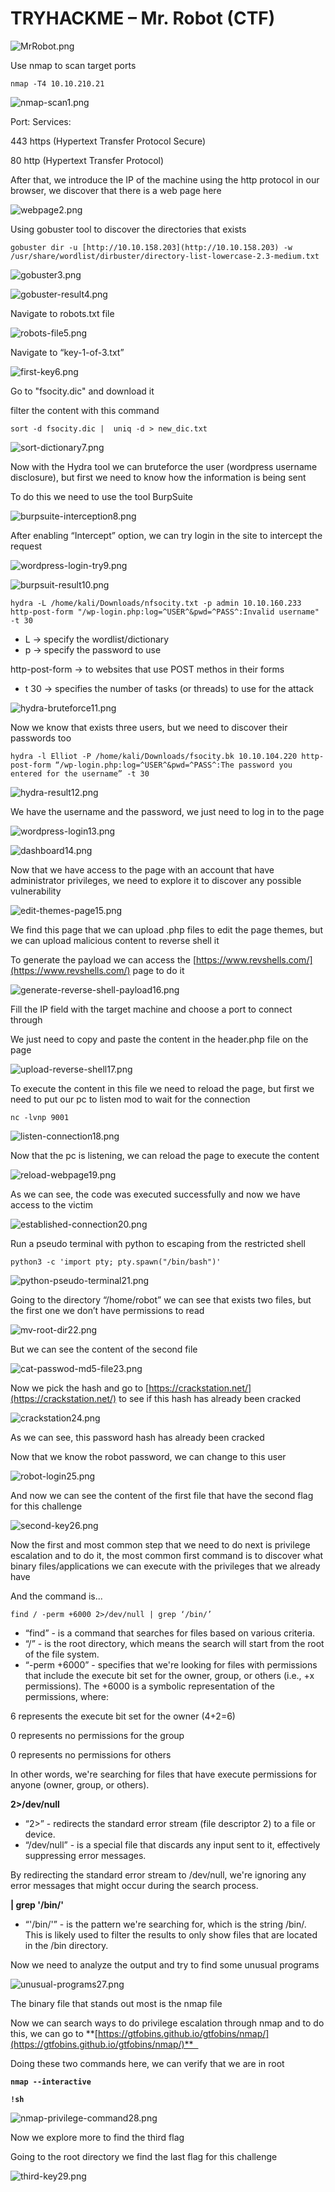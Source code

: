 # TRYHACKME – Mr. Robot (CTF)

![MrRobot.png](img/MrRobot.png)

Use nmap to scan target ports

`nmap -T4 10.10.210.21`

![nmap-scan1.png](img/nmap-scan1.png)

Port:		Services:

443		https (Hypertext Transfer Protocol Secure)

80		http (Hypertext Transfer Protocol)

After that, we introduce the IP of the machine using the http protocol in our browser, we discover that there is a web page here 

![webpage2.png](img/webpage2.png)

Using gobuster tool to discover the directories that exists 

`gobuster dir -u [http://10.10.158.203](http://10.10.158.203) -w /usr/share/wordlist/dirbuster/directory-list-lowercase-2.3-medium.txt`

![gobuster3.png](img/gobuster3.png)

![gobuster-result4.png](img/gobuster-result4.png)

Navigate to robots.txt file 

![robots-file5.png](img/robots-file5.png)

Navigate to “key-1-of-3.txt”

![first-key6.png](img/first-key6.png)

Go to "fsocity.dic" and download it 

filter the content with this command

`sort -d fsocity.dic |  uniq -d > new_dic.txt`

![sort-dictionary7.png](img/sort-dictionary7.png)

Now with the Hydra tool we can bruteforce the user (wordpress username disclosure), but first we need to know how the information is being sent 

To do this we need to use the tool BurpSuite 

![burpsuite-interception8.png](img/burpsuite-interception8.png)

After enabling “Intercept” option, we can try login in the site to intercept the request 

![wordpress-login-try9.png](img/wordpress-login-try9.png)

![burpsuit-result10.png](img/burpsuit-result10.png)

`hydra -L /home/kali/Downloads/nfsocity.txt -p admin 10.10.160.233 http-post-form "/wp-login.php:log=^USER^&pwd=^PASS^:Invalid username" -t 30`

- L -> specify the wordlist/dictionary
- p -> specify the password to use

http-post-form -> to websites that use POST methos in their forms

- t 30 -> specifies the number of tasks (or threads) to use for the attack

![hydra-bruteforce11.png](img/hydra-bruteforce11.png)

Now we know that exists three users, but we need to discover their passwords too 

`hydra -l Elliot -P /home/kali/Downloads/fsocity.bk 10.10.104.220 http-post-form “/wp-login.php:log=^USER^&pwd=^PASS^:The password you entered for the username” -t 30`

![hydra-result12.png](img/hydra-result12.png)

We have the username and the password, we just need to log in to the page 

![wordpress-login13.png](img/wordpress-login13.png)

![dashboard14.png](img/dashboard14.png)

Now that we have access to the page with an account that have administrator privileges, we need to explore it to discover any possible vulnerability 

![edit-themes-page15.png](img/edit-themes-page15.png)

We find this page that we can upload .php files to edit the page themes, but we can upload malicious content to reverse shell it

To generate the payload we can access the [https://www.revshells.com/](https://www.revshells.com/) page to do it

![generate-reverse-shell-payload16.png](img/generate-reverse-shell-payload16.png)

Fill the IP field with the target machine and choose a port to connect through

We just need to copy and paste the content in the header.php file on the page

![upload-reverse-shell17.png](img/upload-reverse-shell17.png)

To execute the content in this file we need to reload the page, but first we need to put our pc to listen mod to wait for the connection 

`nc -lvnp 9001`

![listen-connection18.png](img/listen-connection18.png)

Now that the pc is listening, we can reload the page to execute the content 

![reload-webpage19.png](img/reload-webpage19.png)

As we can see, the code was executed successfully and now we have access to the victim 

![established-connection20.png](img/established-connection20.png)

Run a pseudo terminal with python to escaping from the restricted shell 

`python3 -c 'import pty; pty.spawn("/bin/bash")'` 

![python-pseudo-terminal21.png](img/python-pseudo-terminal21.png)

Going to the directory “/home/robot” we can see that exists two files, but the first one we don’t have permissions to read  

![mv-root-dir22.png](img/mv-root-dir22.png)

But we can see the content of the second file 

![cat-passwod-md5-file23.png](img/cat-passwod-md5-file23.png)

Now we pick the hash and go to [https://crackstation.net/](https://crackstation.net/) to see if this hash has already been cracked 

![crackstation24.png](img/crackstation24.png)

As we can see, this password hash has already been cracked

Now that we know the robot password, we can change to this user

![robot-login25.png](img/robot-login25.png)

And now we can see the content of the first file that have the second flag for this challenge  

![second-key26.png](img/second-key26.png)

Now the first and most common step that we need to do next is privilege escalation and to do it, the most common first command is to discover what binary files/applications we can execute with the privileges that we already have

And the command is...

`find / -perm +6000 2>/dev/null | grep ‘/bin/’`

- “find” - is a command that searches for files based on various criteria.
- “/” - is the root directory, which means the search will start from the root of the file system.
- “-perm +6000” - specifies that we're looking for files with permissions that include the execute bit set for the owner, group, or others (i.e., +x permissions). The +6000 is a symbolic representation of the permissions, where:

6 represents the execute bit set for the owner (4+2=6)

0 represents no permissions for the group

0 represents no permissions for others

In other words, we're searching for files that have execute permissions for anyone (owner, group, or others).

**2>/dev/null**

- “2>” - redirects the standard error stream (file descriptor 2) to a file or device.
- “/dev/null” - is a special file that discards any input sent to it, effectively suppressing error messages.

By redirecting the standard error stream to /dev/null, we're ignoring any error messages that might occur during the search process.

**| grep '/bin/'**

- “'/bin/'” - is the pattern we're searching for, which is the string /bin/. This is likely used to filter the results to only show files that are located in the /bin directory.

Now we need to analyze the output and try to find some unusual programs 

![unusual-programs27.png](img/unusual-programs27.png)

The binary file that stands out most is the nmap file 

Now we can search ways to do privilege escalation through nmap and to do this, we can go to **[https://gtfobins.github.io/gtfobins/nmap/](https://gtfobins.github.io/gtfobins/nmap/)**  

Doing these two commands here, we can verify that we are in root

**`nmap --interactive`**

**`!sh`**

![nmap-privilege-command28.png](img/nmap-privilege-command28.png)

Now we explore more to find the third flag

Going to the root directory we find the last flag for this challenge

![third-key29.png](img/third-key29.png)
